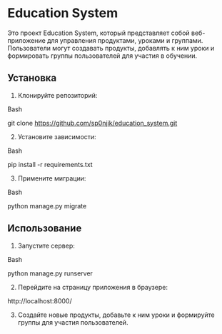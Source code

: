 # Education System

Это проект Education System, который представляет собой веб-приложение для управления продуктами, уроками и группами. Пользователи могут создавать продукты, добавлять к ним уроки и формировать группы пользователей для участия в обучении.

## Установка

1. Клонируйте репозиторий:

Bash

git clone https://github.com/sp0njik/education_system.git

2. Установите зависимости:

Bash

pip install -r requirements.txt

3. Примените миграции:

Bash

python manage.py migrate

## Использование

1. Запустите сервер:

Bash

python manage.py runserver

2. Перейдите на страницу приложения в браузере:

http://localhost:8000/

3. Создайте новые продукты, добавьте к ним уроки и формируйте группы для участия пользователей.
